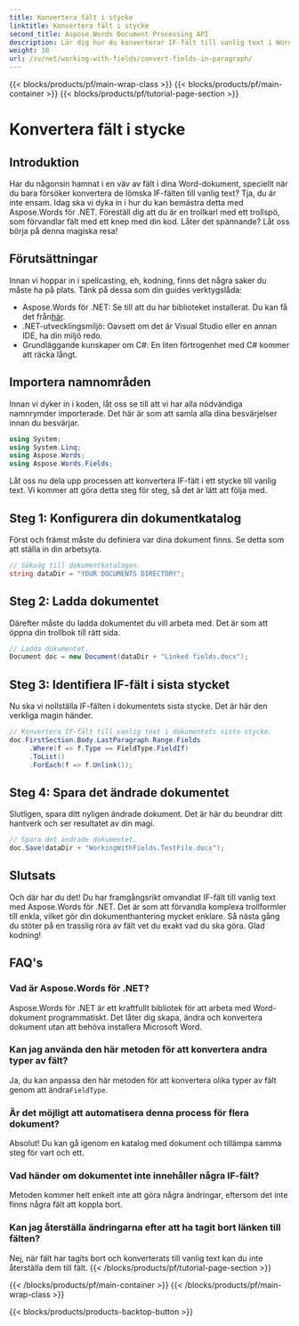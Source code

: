 ```yaml
---
title: Konvertera fält i stycke
linktitle: Konvertera fält i stycke
second_title: Aspose.Words Document Processing API
description: Lär dig hur du konverterar IF-fält till vanlig text i Word-dokument med Aspose.Words för .NET med denna detaljerade, steg-för-steg-guide.
weight: 10
url: /sv/net/working-with-fields/convert-fields-in-paragraph/
---
```


{{< blocks/products/pf/main-wrap-class >}}
{{< blocks/products/pf/main-container >}}
{{< blocks/products/pf/tutorial-page-section >}}

# Konvertera fält i stycke

## Introduktion

Har du någonsin hamnat i en väv av fält i dina Word-dokument, speciellt när du bara försöker konvertera de lömska IF-fälten till vanlig text? Tja, du är inte ensam. Idag ska vi dyka in i hur du kan bemästra detta med Aspose.Words för .NET. Föreställ dig att du är en trollkarl med ett trollspö, som förvandlar fält med ett knep med din kod. Låter det spännande? Låt oss börja på denna magiska resa!

## Förutsättningar

Innan vi hoppar in i spellcasting, eh, kodning, finns det några saker du måste ha på plats. Tänk på dessa som din guides verktygslåda:

-  Aspose.Words för .NET: Se till att du har biblioteket installerat. Du kan få det från[här](https://releases.aspose.com/words/net/).
- .NET-utvecklingsmiljö: Oavsett om det är Visual Studio eller en annan IDE, ha din miljö redo.
- Grundläggande kunskaper om C#: En liten förtrogenhet med C# kommer att räcka långt.

## Importera namnområden

Innan vi dyker in i koden, låt oss se till att vi har alla nödvändiga namnrymder importerade. Det här är som att samla alla dina besvärjelser innan du besvärjar.

```csharp
using System;
using System.Linq;
using Aspose.Words;
using Aspose.Words.Fields;
```

Låt oss nu dela upp processen att konvertera IF-fält i ett stycke till vanlig text. Vi kommer att göra detta steg för steg, så det är lätt att följa med.

## Steg 1: Konfigurera din dokumentkatalog

Först och främst måste du definiera var dina dokument finns. Se detta som att ställa in din arbetsyta.

```csharp
// Sökväg till dokumentkatalogen.
string dataDir = "YOUR DOCUMENTS DIRECTORY";
```

## Steg 2: Ladda dokumentet

Därefter måste du ladda dokumentet du vill arbeta med. Det är som att öppna din trollbok till rätt sida.

```csharp
// Ladda dokumentet.
Document doc = new Document(dataDir + "Linked fields.docx");
```

## Steg 3: Identifiera IF-fält i sista stycket

Nu ska vi nollställa IF-fälten i dokumentets sista stycke. Det är här den verkliga magin händer.

```csharp
// Konvertera IF-fält till vanlig text i dokumentets sista stycke.
doc.FirstSection.Body.LastParagraph.Range.Fields
     .Where(f => f.Type == FieldType.FieldIf)
     .ToList()
     .ForEach(f => f.Unlink());
```

## Steg 4: Spara det ändrade dokumentet

Slutligen, spara ditt nyligen ändrade dokument. Det är här du beundrar ditt hantverk och ser resultatet av din magi.

```csharp
// Spara det ändrade dokumentet.
doc.Save(dataDir + "WorkingWithFields.TestFile.docx");
```

## Slutsats

Och där har du det! Du har framgångsrikt omvandlat IF-fält till vanlig text med Aspose.Words för .NET. Det är som att förvandla komplexa trollformler till enkla, vilket gör din dokumenthantering mycket enklare. Så nästa gång du stöter på en trasslig röra av fält vet du exakt vad du ska göra. Glad kodning!

## FAQ's

### Vad är Aspose.Words för .NET?
Aspose.Words för .NET är ett kraftfullt bibliotek för att arbeta med Word-dokument programmatiskt. Det låter dig skapa, ändra och konvertera dokument utan att behöva installera Microsoft Word.

### Kan jag använda den här metoden för att konvertera andra typer av fält?
 Ja, du kan anpassa den här metoden för att konvertera olika typer av fält genom att ändra`FieldType`.

### Är det möjligt att automatisera denna process för flera dokument?
Absolut! Du kan gå igenom en katalog med dokument och tillämpa samma steg för vart och ett.

### Vad händer om dokumentet inte innehåller några IF-fält?
Metoden kommer helt enkelt inte att göra några ändringar, eftersom det inte finns några fält att koppla bort.

### Kan jag återställa ändringarna efter att ha tagit bort länken till fälten?
Nej, när fält har tagits bort och konverterats till vanlig text kan du inte återställa dem till fält.
{{< /blocks/products/pf/tutorial-page-section >}}

{{< /blocks/products/pf/main-container >}}
{{< /blocks/products/pf/main-wrap-class >}}

{{< blocks/products/products-backtop-button >}}
